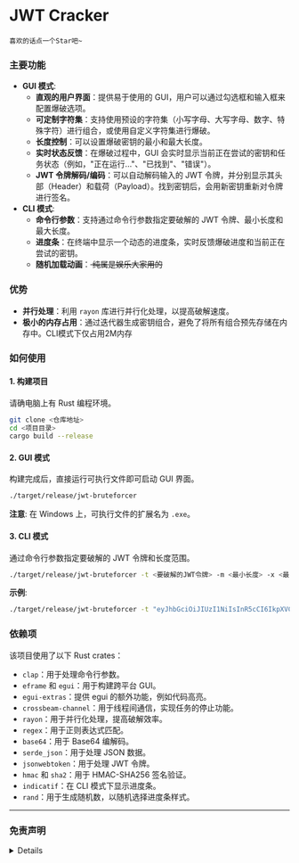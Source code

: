 # JWT Cracker

`喜欢的话点一个Star吧~`

### 主要功能

* **GUI 模式**:
    * **直观的用户界面**：提供易于使用的 GUI，用户可以通过勾选框和输入框来配置爆破选项。
    * **可定制字符集**：支持使用预设的字符集（小写字母、大写字母、数字、特殊字符）进行组合，或使用自定义字符集进行爆破。
    * **长度控制**：可以设置爆破密钥的最小和最大长度。
    * **实时状态反馈**：在爆破过程中，GUI 会实时显示当前正在尝试的密钥和任务状态（例如，"正在运行..."、"已找到"、"错误"）。
    * **JWT 令牌解码/编码**：可以自动解码输入的 JWT 令牌，并分别显示其头部（Header）和载荷（Payload）。找到密钥后，会用新密钥重新对令牌进行签名。
* **CLI 模式**:
    * **命令行参数**：支持通过命令行参数指定要破解的 JWT 令牌、最小长度和最大长度。
    * **进度条**：在终端中显示一个动态的进度条，实时反馈爆破进度和当前正在尝试的密钥。
    * **随机加载动画**：<strike> 纯属是娱乐大家用的 </strike>

### 优势

* **并行处理**：利用 `rayon` 库进行并行化处理，以提高破解速度。
* **极小的内存占用**：通过迭代器生成密钥组合，避免了将所有组合预先存储在内存中。CLI模式下仅占用2M内存


### 如何使用

#### 1\. 构建项目

请确电脑上有 Rust 编程环境。

```sh
git clone <仓库地址>
cd <项目目录>
cargo build --release
```

#### 2\. GUI 模式

构建完成后，直接运行可执行文件即可启动 GUI 界面。

```sh
./target/release/jwt-bruteforcer
```

**注意**: 在 Windows 上，可执行文件的扩展名为 `.exe`。

#### 3\. CLI 模式

通过命令行参数指定要破解的 JWT 令牌和长度范围。

```sh
./target/release/jwt-bruteforcer -t <要破解的JWT令牌> -m <最小长度> -x <最大长度>
```

**示例**:

```sh
./target/release/jwt-bruteforcer -t "eyJhbGciOiJIUzI1NiIsInR5cCI6IkpXVCJ9.eyJzdWIiOiIxMjM0NTY3ODkwIiwibmFtZSI6IkpvaG4gRG9lIiwiaWF0IjoxNTE2MjM5MDIyfQ.SflKxwRJSMeKKF2QT4fwpMeJf36POk6yJV_adQssw5c" -m 1 -x 10
```

### 依赖项

该项目使用了以下 Rust crates：

* `clap`：用于处理命令行参数。
* `eframe` 和 `egui`：用于构建跨平台 GUI。
* `egui-extras`：提供 egui 的额外功能，例如代码高亮。
* `crossbeam-channel`：用于线程间通信，实现任务的停止功能。
* `rayon`：用于并行化处理，提高破解效率。
* `regex`：用于正则表达式匹配。
* `base64`：用于 Base64 编解码。
* `serde_json`：用于处理 JSON 数据。
* `jsonwebtoken`：用于处理 JWT 令牌。
* `hmac` 和 `sha2`：用于 HMAC-SHA256 签名验证。
* `indicatif`：在 CLI 模式下显示进度条。
* `rand`：用于生成随机数，以随机选择进度条样式。

---

### 免责声明

<details>
此软件的开发和发布仅用于教育和研究目的。其旨在帮助安全专业人员和开发人员理解 JWT（JSON Web Tokens）的工作原理和潜在的安全漏洞，以便更好地保护他们的应用程序。

**用户责任**

您理解并同意，使用本软件的风险由您自行承担。您有责任确保您的所有行为都符合适用的法律法规。本软件不得用于任何非法或未经授权的活动，包括但不限于未经授权地访问、修改或破坏任何系统、数据或网络。

**无担保**

本软件按“原样”提供，不附带任何形式的明示或暗示保证，包括但不限于适销性、特定用途适用性或非侵权性的保证。开发者不保证本软件的功能将满足您的要求，或者其运行将不间断、无错误或无病毒。

**责任限制**

在任何情况下，开发者均不对因使用或无法使用本软件而引起的任何直接、间接、附带、特殊、惩罚性或后果性损害（包括但不限于利润损失、数据丢失或业务中断）承担责任，即使开发者已被告知此类损害的可能性。

通过使用本软件，您即表示已阅读并理解本免责声明的所有条款，并同意遵守。如果您不同意这些条款，请勿使用本软件。
</details>

